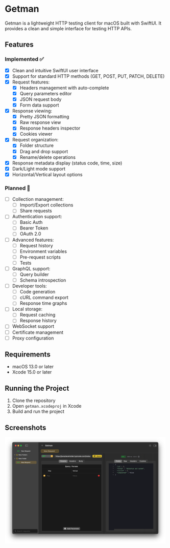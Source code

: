 # Getman

Getman is a lightweight HTTP testing client for macOS built with SwiftUI. It provides a clean and simple interface for testing HTTP APIs.

## Features

### Implemented ✅
- [x] Clean and intuitive SwiftUI user interface
- [x] Support for standard HTTP methods (GET, POST, PUT, PATCH, DELETE)
- [x] Request features:
  - [x] Headers management with auto-complete
  - [x] Query parameters editor
  - [x] JSON request body
  - [x] Form data support
- [x] Response viewing:
  - [x] Pretty JSON formatting
  - [x] Raw response view
  - [x] Response headers inspector
  - [x] Cookies viewer
- [x] Request organization:
  - [x] Folder structure
  - [x] Drag and drop support
  - [x] Rename/delete operations
- [x] Response metadata display (status code, time, size)
- [x] Dark/Light mode support
- [x] Horizontal/Vertical layout options

### Planned 🚀
- [ ] Collection management:
  - [ ] Import/Export collections
  - [ ] Share requests
- [ ] Authentication support:
  - [ ] Basic Auth
  - [ ] Bearer Token
  - [ ] OAuth 2.0
- [ ] Advanced features:
  - [ ] Request history
  - [ ] Environment variables
  - [ ] Pre-request scripts
  - [ ] Tests
- [ ] GraphQL support:
  - [ ] Query builder
  - [ ] Schema introspection
- [ ] Developer tools:
  - [ ] Code generation
  - [ ] cURL command export
  - [ ] Response time graphs
- [ ] Local storage:
  - [ ] Request caching
  - [ ] Response history
- [ ] WebSocket support
- [ ] Certificate management
- [ ] Proxy configuration

## Requirements

- macOS 13.0 or later
- Xcode 15.0 or later

## Running the Project

1. Clone the repository
2. Open `getman.xcodeproj` in Xcode
3. Build and run the project

## Screenshots

![1.png](screenshots/1.png)
